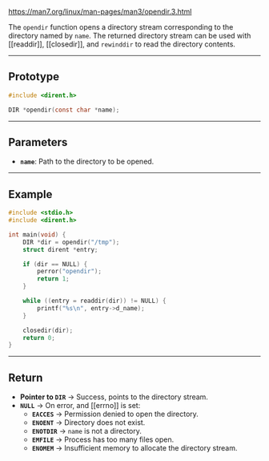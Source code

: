 https://man7.org/linux/man-pages/man3/opendir.3.html

The `opendir` function opens a directory stream corresponding to the directory named by `name`. The returned directory stream can be used with [[readdir]], [[closedir]], and `rewinddir` to read the directory contents.

___
## Prototype

```c
#include <dirent.h>

DIR *opendir(const char *name);
```

___
## Parameters

- **`name`**: Path to the directory to be opened.

___
## Example

```c
#include <stdio.h>
#include <dirent.h>

int main(void) {
    DIR *dir = opendir("/tmp");
    struct dirent *entry;

    if (dir == NULL) {
        perror("opendir");
        return 1;
    }

    while ((entry = readdir(dir)) != NULL) {
        printf("%s\n", entry->d_name);
    }

    closedir(dir);
    return 0;
}
```

___
## Return

- **Pointer to `DIR`** → Success, points to the directory stream.
- **`NULL`** → On error, and [[errno]] is set:
    - **`EACCES`** → Permission denied to open the directory.
    - **`ENOENT`** → Directory does not exist.
    - **`ENOTDIR`** → `name` is not a directory.
    - **`EMFILE`** → Process has too many files open.
    - **`ENOMEM`** → Insufficient memory to allocate the directory stream.